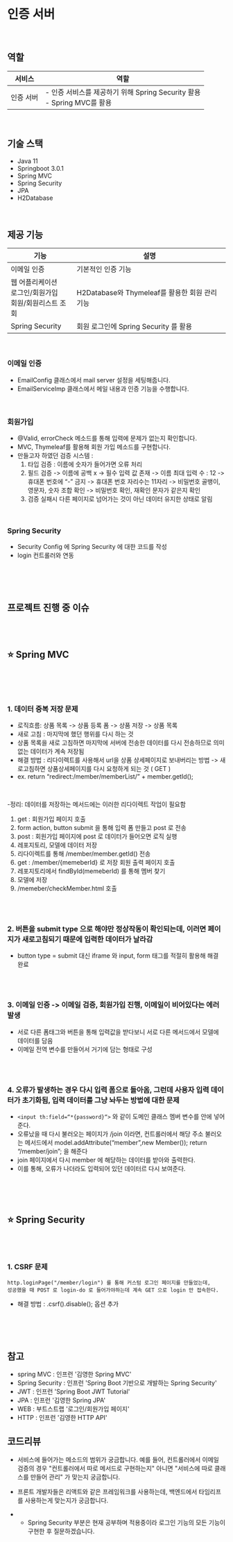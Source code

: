# 인증 서버
<br/>

## 역할
|서비스|역할|
|---|---|
|인증 서버|- 인증 서비스를 제공하기 위해 Spring Security 활용 <br>- Spring MVC를 활용
<br/>

## 기술 스택
- Java 11
- Springboot 3.0.1
- Spring MVC
- Spring Security
- JPA
- H2Database
<br/>

## 제공 기능
|기능|설명|
|---|---|
|이메일 인증 | 기본적인 인증 기능 |
|웹 어플리케이션 <br> 로그인/회원가입 <br> 회원/회원리스트 조회 | H2Database와 Thymeleaf를 활용한 회원 관리 기능|
|Spring Security | 회원 로그인에 Spring Security 를 활용
<br/>

### 이메일 인증
- EmailConfig 클래스에서 mail server 설정을 세팅해줍니다.
- EmailServiceImp 클래스에서 메일 내용과 인증 기능을 수행합니다.
<br/>

### 회원가입
- @Valid, errorCheck 메소드를 통해 입력에 문제가 없는지 확인합니다.
- MVC, Thymeleaf를 활용해 회원 가입 메소드를 구현합니다.
- 만들고자 하였던 검증 시스템 :
    1) 타입 검증 : 이름에 숫자가 들어가면 오류 처리
    2) 필드 검증
     -> 이름에 공백 x
     -> 필수 입력 값 존재
     -> 이름 최대 입력 수 : 12
     -> 휴대폰 번호에 “-” 금지
     -> 휴대폰 번호 자리수는 11자리
     -> 비밀번호 골뱅이, 영문자, 숫자 조합 확인
     -> 비밀번호 확인, 재확인 문자가 같은지 확인
    3) 검증 실패시 다른 페이지로 넘어가는 것이 아닌 데이터 유지한 상태로 알림
<br/>

### Spring Security
- Security Config 에 Spring Security 에 대한 코드를 작성
- login 컨트롤러와 연동
<br/>
<br/>
<br/>

## 프로젝트 진행 중 이슈
<br/>
<br/>

## ⭐️ Spring MVC
<br/>
<br/>
<br/>

### 1. 데이터 중복 저장 문제
- 로직흐름: 상품 목록 -> 상품 등록 폼 -> 상품 저장 -> 상품 목록
- 새로 고침 : 마지막에 했던 행위를 다시 하는 것
- 상품 목록을 새로 고침하면 마지막에 서버에 전송한 데이터를 다시 전송하므로
  의미없는 데이터가 계속 저장됨
- 해결 방법 : 리다이렉트를 사용해서 url을 상품 상세페이지로 보내버리는 방법
    -> 새로고침하면 상품상세페이지를 다시 요청하게 되는 것 ( GET )
- ex. return “redirect:/member/memberList/” + member.getId();
<br/>

-정리: 데이터를 저장하는 메서드에는 이러한 리다이렉트 작업이 필요함 <br/>
 1) get : 회원가입 페이지 호출       <br/>
 2) form action, button submit 을 통해 입력 폼 만들고 post 로 전송     <br/> 
 3) post : 회원가입 페이지에 post 로 데이터가 들어오면 로직 실행      <br/>
 4) 레포지토리, 모델에 데이터 저장      <br/>
 5) 리다이렉트를 통해 /member/member.getId() 전송      <br/>
 6) get : /member/{memeberId} 로 저장 회원 출력 페이지 호출    <br/>  
 7) 레포지토리에서 findById(memeberId) 를 통해 멤버 찾기   <br/>   
 8) 모델에 저장      <br/>
 9) /memeber/checkMember.html 호출     
<br/>
<br/>

### 2. 버튼을 submit type 으로 해야만 정상작동이 확인되는데, 이러면 페이지가 새로고침되기 때문에 입력한 데이터가 날라감
- button type = submit 대신 iframe 와 input, form 태그를 적절히 활용해 해결 완료
<br/>
<br/>

### 3. 이메일 인증 -> 이메일 검증, 회원가입 진행, 이메일이 비어있다는 에러 발생
- 서로 다른 폼태그와 버튼을 통해 입력값을 받다보니 서로 다른 메서드에서 모델에 데이터를 담음
- 이메일 전역 변수를 만들어서 거기에 담는 형태로 구성
<br/>
<br/>

### 4. 오류가 발생하는 경우 다시 입력 폼으로 돌아옴, 그런데 사용자 입력 데이터가 초기화됨, 입력 데이터를 그냥 놔두는 방법에 대한 문제
- `<input th:field=“*{password}“>` 와 같이 도메인 클래스 멤버 변수를 안에 넣어준다.
- 오류났을 때 다시 불러오는 페이지가 /join 이라면, 컨트롤러에서 해당 주소 불러오는 메서드에서
  model.addAttribute(“member”,new Member());
  return “/member/join”; 을 해준다
- join 페이지에서 다시 member 에 해당하는 데이터를 받아와 출력한다.
- 이를 통해, 오류가 나더라도 입력되어 있던 데이터르 다시 보여준다.
<br/>
<br/>
<br/>

## ⭐️ Spring Security
<br/>
<br/>

### 1. CSRF 문제
    http.loginPage("/member/login") 를 통해 커스텀 로그인 페이지를 만들었는데,
    성공했을 때 POST 로 login-do 로 들어가야하는데 계속 GET 으로 login 만 접속한다.
- 해결 방법 : .csrf().disable(); 옵션 추가

<br/>
<br/>
<br/>


## 참고
- spring MVC : 인프런 '김영한 Spring MVC'
- Spring Security : 인프런 'Spring Boot 기반으로 개발하는 Spring Security'
- JWT : 인프런 'Spring Boot JWT Tutorial'
- JPA : 인프런 '김영한 Spring JPA'
- WEB : 부트스트랩 '로그인/회원가입 페이지'
- HTTP : 인프런 '김영한 HTTP API'


## 코드리뷰
- 서비스에 들어가는 메소드의 범위가 궁금합니다. 예를 들어, 컨트롤러에서 이메일 검증의 경우 "컨트롤러에서 따로 메서드로 구현하는지" 아니면 "서비스에 따로 클래스를 만들어 관리" 가 맞는지 궁금합니다.
- 프론트 개발자들은 리액트와 같은 프레임워크를 사용하는데, 백엔드에서 타임리프를 사용하는게 맞는지가 궁금합니다.

- * Spring Security 부분은 현재 공부하며 적용중이라 로그인 기능의 모든 기능이 구현한 후 질문하겠습니다.



